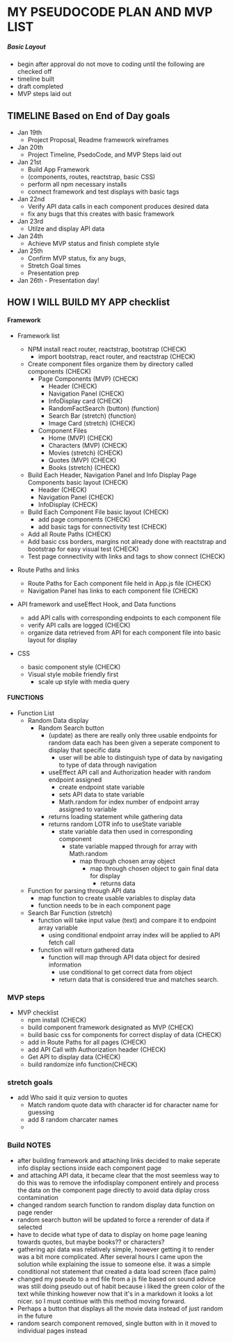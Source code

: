 # MY PSEUDOCODE PLAN AND MVP LIST
##### Basic Layout
- begin after approval do not move to coding until the following are checked off
- timeline built
- draft completed
- MVP steps laid out 

## TIMELINE Based on End of Day goals
-  Jan 19th 
    - Project Proposal, Readme framework wireframes
-  Jan 20th 
    - Project Timeline, PsedoCode, and MVP Steps laid out
-  Jan 21st 
    - Build App Framework 
    - (components, routes, reactstrap, basic CSS)
    - perform all npm necessary installs
    - connect framework and test displays with basic tags
- Jan 22nd 
    - Verify API data calls in each component produces desired data
    - fix any bugs that this creates with basic framework
- Jan 23rd 
    - Utilze and display API data
- Jan 24th 
    - Achieve MVP status and finish complete style
- Jan 25th 
    - Confirm MVP status, fix any bugs,        
    - Stretch Goal times
    - Presentation prep
- Jan 26th - Presentation day!

## HOW I WILL BUILD MY APP checklist
#### Framework 
- Framework list
    - NPM install react router, reactstrap, bootstrap (CHECK)
        - import bootstrap, react router, and reactstrap (CHECK)
    - Create component files organize them by directory called components (CHECK)
       - Page Components (MVP)  (CHECK)
            - Header  (CHECK)
            - Navigation Panel (CHECK)
            - InfoDisplay card (CHECK)
            - RandomFactSearch (button) (function)
            - Search Bar (stretch) (function)
            - Image Card (stretch) (CHECK)
        - Component Files
            - Home (MVP) (CHECK)
            - Characters (MVP) (CHECK)
           - Movies (stretch) (CHECK)
            - Quotes (MVP) (CHECK)
            - Books (stretch) (CHECK)
    - Build Each Header, Navigation Panel and Info Display Page Components basic layout  (CHECK)
        - Header (CHECK)
        - Navigation Panel (CHECK)
        - InfoDisplay  (CHECK)
    - Build Each Component File basic layout (CHECK)
        - add page components  (CHECK)
        - add basic tags for connectivity test (CHECK)
    - Add all Route Paths  (CHECK)
    - Add basic css borders, margins not already done with reactstrap and bootstrap for easy visual test (CHECK)
    - Test page connectivity with links and <h> tags to show connect (CHECK)

- Route Paths and links
    - Route Paths for Each component file held in App.js file  (CHECK)
    - Navigation Panel has links to each component file (CHECK)
    
- API framework and useEffect Hook, and Data functions 
    - add API calls with corresponding endpoints to each component file 
    - verify API calls are logged  (CHECK)
    - organize data retrieved from API for each component file into basic layout for display
    
- CSS 
    - basic component style  (CHECK)
    - Visual style mobile friendly first 
        - scale up style with media query

#### FUNCTIONS 
- Function List
    - Random Data display
        - Random Search button
            - (update) as there are really only three usable endpoints for random data each has been given a seperate component to display that specific data 
                - user will be able to distinguish type of data by navigating to type of data through navigation 
            - useEffect API call and Authorization header with random endpoint assigned
                - create endpoint state variable 
                - sets API data to state variable
                - Math.random for index number of endpoint array assigned to variable
            - returns loading statement while gathering data
            - returns random LOTR info to useState variable
                - state variable data then used in corresponding component
                    - state variable mapped through for array with Math.random
                        - map through chosen array object 
                            - map through chosen object to gain final data for display
                                - returns data 
    - Function for parsing through API data
        - map function to create usable variables to display data
        - function needs to be in each component page
    - Search Bar Function (stretch)
        - function will take input value (text) and compare it to endpoint array variable 
            - using conditional endpoint array index will be applied to API fetch call
        - function will return gathered data  
            - function will map through API data object for desired information
                - use conditional to get correct data from object 
                - return data that is considered true and matches search.     

### MVP steps
- MVP checklist
    - npm install (CHECK)
    - build component framework designated as MVP (CHECK)
    - build basic css for components for correct display of data (CHECK)
    - add in Route Paths for all pages (CHECK)
    - add API Call with Authorization header (CHECK)
    - Get API to display data (CHECK)
    - build randomize info function(CHECK)
### stretch goals 
- add Who said it quiz version to quotes
    - Match random quote data with character id for character name for guessing 
    - add 8 random charcater names 
    - 
### Build NOTES 
- after building framework and attaching links decided to make seperate info display sections inside each component page
- and attaching API data, it became clear that the most seemless way to do this was to remove the infodisplay component entirely and process the data on the component page directly to avoid data diplay cross contamination
- changed random search function to random display data function on page render 
- random search button will be updated to force a rerender of data if selected 
- have to decide what type of data to display on home page leaning towards quotes, but maybe books?? or characters?
- gathering api data was relatively simple, however getting it to render was a bit more complicated. After several hours I came upon the solution while explaining the issue to someone else. it was a simple conditional not statement that created a data load screen (face palm)
- changed my pseudo to a md file from a js file based on sound advice was still doing pseudo out of habit because i liked the green color of the text while thinking however now that it's in a markdown it looks a lot nicer. so I must continue with this method moving forward. 
- Perhaps a button that displays all the movie data instead of just random in the future  
- random search component removed, single button with in it moved to individual pages instead 
